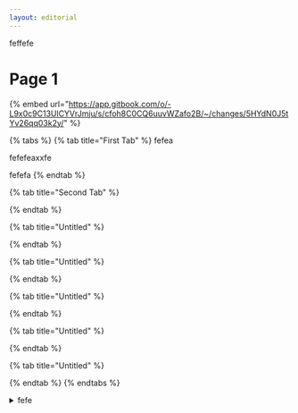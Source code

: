 ```yaml
---
layout: editorial
---
```

feffefe
# Page 1

{% embed url="https://app.gitbook.com/o/-L9x0c9C13UlCYVrJmju/s/cfoh8C0CQ6uuvWZafo2B/~/changes/5HYdN0J5tYv26qq03k2y/" %}

{% tabs %}
{% tab title="First Tab" %}
fefea

fefefeaxxfe

fefefa
{% endtab %}

{% tab title="Second Tab" %}

{% endtab %}

{% tab title="Untitled" %}

{% endtab %}

{% tab title="Untitled" %}

{% endtab %}

{% tab title="Untitled" %}

{% endtab %}

{% tab title="Untitled" %}

{% endtab %}

{% tab title="Untitled" %}

{% endtab %}
{% endtabs %}

<details>

<summary>fefe</summary>

fefefe

fefe

fefe

</details>
